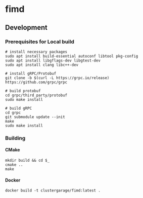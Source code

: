 # fimd

## Development

### Prerequisites for Local build

```
# install necessary packages
sudo apt install build-essential autoconf libtool pkg-config
sudo apt install libgflags-dev libgtest-dev
sudo apt install clang libc++-dev

# install gRPC/Protobuf
git clone -b $(curl -L https://grpc.io/release) https://github.com/grpc/grpc

# build protobuf
cd grpc/third_party/protobuf
sudo make install

# build gRPC
cd grpc
git submodule update --init
make
sudo make install
```

### Building

#### CMake

```
mkdir build && cd $_
cmake ..
make
```

#### Docker

```
docker build -t clustergarage/fimd:latest .
```
